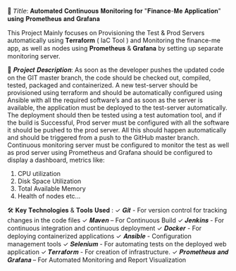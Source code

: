 📌 𝘛𝘪𝘵𝘭𝘦:
𝐀𝐮𝐭𝐨𝐦𝐚𝐭𝐞𝐝 𝐂𝐨𝐧𝐭𝐢𝐧𝐮𝐨𝐮𝐬 𝐌𝐨𝐧𝐢𝐭𝐨𝐫𝐢𝐧𝐠 𝐟𝐨𝐫 "𝐅𝐢𝐧𝐚𝐧𝐜𝐞-𝐌𝐞 𝐀𝐩𝐩𝐥𝐢𝐜𝐚𝐭𝐢𝐨𝐧" 𝐮𝐬𝐢𝐧𝐠 𝐏𝐫𝐨𝐦𝐞𝐭𝐡𝐞𝐮𝐬 𝐚𝐧𝐝 𝐆𝐫𝐚𝐟𝐚𝐧𝐚

This Project Mainly focuses on Provisioning the Test & Prod Servers automatically using 𝐓𝐞𝐫𝐫𝐚𝐟𝐨𝐫𝐦 ( IaC Tool ) and Monitoring the finance-me app, as well as nodes using 𝐏𝐫𝐨𝐦𝐞𝐭𝐡𝐞𝐮𝐬 & 𝐆𝐫𝐚𝐟𝐚𝐧𝐚 by setting up separate monitoring server.

🔎 𝑷𝒓𝒐𝒋𝒆𝒄𝒕 𝑫𝒆𝒔𝒄𝒓𝒊𝒑𝒕𝒊𝒐𝒏:
As soon as the developer pushes the updated code on the GIT master branch, the code should be checked out, compiled, tested, packaged and containerized. A new test-server should be provisioned using terraform and should be automatically configured using Ansible with all the required software’s and as soon as the server is available, the application must be deployed to the test-server automatically.
The deployment should then be tested using a test automation tool, and if the build is Successful, Prod server must be configured with all the software it should be pushed to the prod server. All this should happen automatically and should be triggered from a push to the GitHub master branch.
Continuous monitoring server must be configured to monitor the test as well as prod server using Prometheus and Grafana should be configured to display a dashboard, metrics like:
1. CPU utilization
2. Disk Space Utilization
3. Total Available Memory
4. Health of nodes etc...

🛠 𝐊𝐞𝐲 𝐓𝐞𝐜𝐡𝐧𝐨𝐥𝐨𝐠𝐢𝐞𝐬 & 𝐓𝐨𝐨𝐥𝐬 𝐔𝐬𝐞𝐝 :
✓ 𝑮𝒊𝒕 - For version control for tracking changes in the code files
✓ 𝑴𝒂𝒗𝒆𝒏 – For Continuous Build
✓ 𝑱𝒆𝒏𝒌𝒊𝒏𝒔 - For continuous integration and continuous deployment
✓ 𝑫𝒐𝒄𝒌𝒆𝒓 - For deploying containerized applications
✓ 𝑨𝒏𝒔𝒊𝒃𝒍𝒆 - Configuration management tools
✓ 𝑺𝒆𝒍𝒆𝒏𝒊𝒖𝒎 - For automating tests on the deployed web application
✓ 𝑻𝒆𝒓𝒓𝒂𝒇𝒐𝒓𝒎 - For creation of infrastructure.
✓ 𝑷𝒓𝒐𝒎𝒆𝒕𝒉𝒆𝒖𝒔 𝒂𝒏𝒅 𝑮𝒓𝒂𝒇𝒂𝒏𝒂 – For Automated Monitoring and Report Visualization
